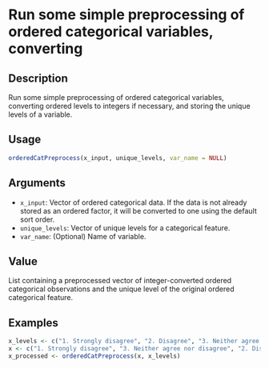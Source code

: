 # Run some simple preprocessing of ordered categorical variables, converting

## Description

Run some simple preprocessing of ordered categorical variables, converting
ordered levels to integers if necessary, and storing the unique levels of a
variable.

## Usage

```r
orderedCatPreprocess(x_input, unique_levels, var_name = NULL)
```

## Arguments

* `x_input`: Vector of ordered categorical data. If the data is not already
stored as an ordered factor, it will be converted to one using the default
sort order.
* `unique_levels`: Vector of unique levels for a categorical feature.
* `var_name`: (Optional) Name of variable.

## Value

List containing a preprocessed vector of integer-converted ordered
categorical observations and the unique level of the original ordered
categorical feature.

## Examples

```r
x_levels <- c("1. Strongly disagree", "2. Disagree", "3. Neither agree nor disagree", "4. Agree", "5. Strongly agree")
x <- c("1. Strongly disagree", "3. Neither agree nor disagree", "2. Disagree", "4. Agree", "3. Neither agree nor disagree", "5. Strongly agree", "4. Agree")
x_processed <- orderedCatPreprocess(x, x_levels)
```

